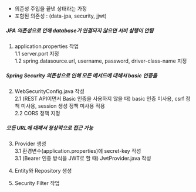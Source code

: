 - 의존성 주입을 끝낸 상태라는 가정
- 포함된 의존성 : (data-jpa, security, jjwt)

##### JPA 의존성으로 인해 database가 연결되지 않으면 서버 실행이 안됨
1. application.properties 작업    
1.1 server.port 지정  
1.2 spring.datasource.url, username, password, driver-class-name 지정

##### Spring Security 의존성으로 인해 모든 메서드에 대해서 basic 인증을 
2. WebSecurityConfig.java 작성  
2.1 (REST API이면서 Basic 인증을 사용하지 않을 때) basic 인증 미사용, csrf 정책 미사용, session 생성 정책 미사용 적용  
2.2 CORS 정책 지정

##### 모든 URL에 대해서 정상적으로 접근 가능
3. Provider 생성  
3.1 환경변수(application.properties)에 secret-key 작성  
3.1 (Bearer 인증 방식을 JWT로 할 때) JwtProvider.java 작성

4. Entity와 Repository 생성

5. Security Filter 작업